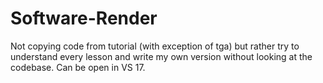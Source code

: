 # Software-Render
Not copying code from tutorial (with exception of tga) but rather try to understand every lesson and write my own version without looking at the codebase. Can be open in VS 17.
